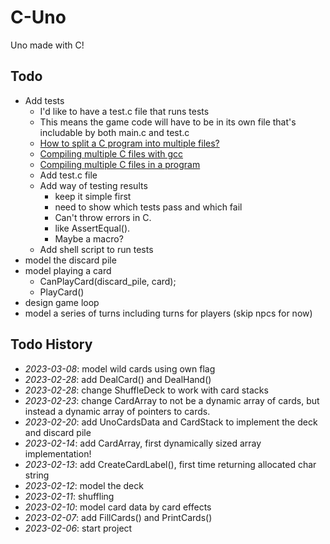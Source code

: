 # C-Uno

Uno made with C!

## Todo

- Add tests
	- I'd like to have a test.c file that runs tests
	- This means the game code will have to be in its own file that's includable by both main.c and test.c
	- [How to split a C program into multiple files?](https://stackoverflow.com/questions/5128664/how-to-split-a-c-program-into-multiple-files)
	- [Compiling multiple C files with gcc](https://stackoverflow.com/questions/18777326/compiling-multiple-c-files-with-gcc)
	- [Compiling multiple C files in a program](https://stackoverflow.com/questions/8728728/compiling-multiple-c-files-in-a-program)
	- Add test.c file
	- Add way of testing results
		- keep it simple first
		- need to show which tests pass and which fail
		- Can't throw errors in C.
		- like AssertEqual().
		- Maybe a macro?
	- Add shell script to run tests
- model the discard pile
- model playing a card
	- CanPlayCard(discard_pile, card);
	- PlayCard()
- design game loop
- model a series of turns including turns for players (skip npcs for now)

## Todo History

- *2023-03-08*: model wild cards using own flag
- *2023-02-28*: add DealCard() and DealHand()
- *2023-02-28*: change ShuffleDeck to work with card stacks
- *2023-02-23*: change CardArray to not be a dynamic array of cards, but instead a dynamic array of pointers to cards.
- *2023-02-20*: add UnoCardsData and CardStack to implement the deck and discard pile
- *2023-02-14*: add CardArray, first dynamically sized array implementation!
- *2023-02-13*: add CreateCardLabel(), first time returning allocated char string
- *2023-02-12*: model the deck
- *2023-02-11*: shuffling
- *2023-02-10*: model card data by card effects
- *2023-02-07*: add FillCards() and PrintCards()
- *2023-02-06*: start project

